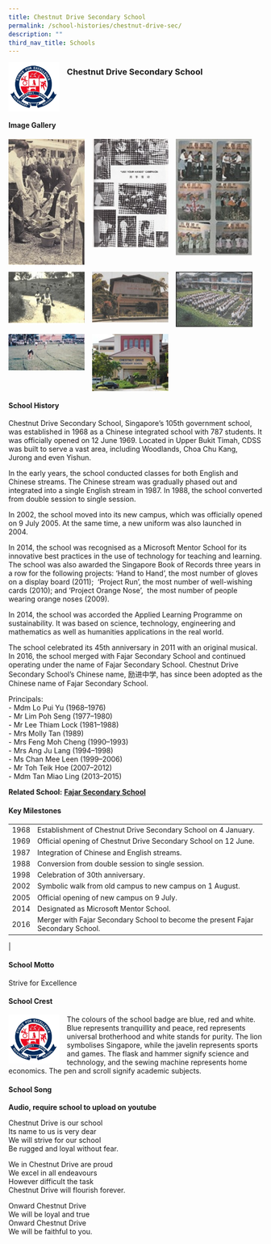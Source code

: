 ```yaml
---
title: Chestnut Drive Secondary School
permalink: /school-histories/chestnut-drive-sec/
description: ""
third_nav_title: Schools
---
```

<img src="/images/chestnutdrivesec1.png" style="width:20%;margin-right:15px;" align = "left">

### **Chestnut Drive Secondary School**

<br clear="left">

#### **Image Gallery**

<p><a href="https://d1yxymztqoj7qn.amplifyapp.com/images/chestnutdrivesec2.jpg">  
<img src="/images/chestnutdrivesec2.jpg" style="width:30%;margin-right:15px;" align = "left">
</a></p>

<p><a href="https://d1yxymztqoj7qn.amplifyapp.com/images/chestnutdrivesec3.jpg">  
<img src="/images/chestnutdrivesec3.jpg" style="width:30%;margin-right:15px;" align = "left">
</a></p>

<p><a href="https://d1yxymztqoj7qn.amplifyapp.com/images/chestnutdrivesec4.jpg">  
<img src="/images/chestnutdrivesec4.jpg" style="width:30%;margin-right:15px;" align = "left">
</a></p>

<br clear="left">

<p><a href="https://d1yxymztqoj7qn.amplifyapp.com/images/chestnutdrivesec5.jpg">  
<img src="/images/chestnutdrivesec5.jpg" style="width:30%;margin-right:15px;" align = "left">
</a></p>

<p><a href="https://d1yxymztqoj7qn.amplifyapp.com/images/chestnutdrivesec6.jpg">  
<img src="/images/chestnutdrivesec6.jpg" style="width:30%;margin-right:15px;" align = "left">
</a></p>

<p><a href="https://d1yxymztqoj7qn.amplifyapp.com/images/chestnutdrivesec7.jpg">  
<img src="/images/chestnutdrivesec7.jpg" style="width:30%;margin-right:15px;" align = "left">
</a></p>

<br clear="left">

<p><a href="https://d1yxymztqoj7qn.amplifyapp.com/images/chestnutdrivesec8.jpg">  
<img src="/images/chestnutdrivesec8.jpg" style="width:30%;margin-right:15px;" align = "left">
</a></p>

<p><a href="https://d1yxymztqoj7qn.amplifyapp.com/images/chestnutdrivesec9.jpg">  
<img src="/images/chestnutdrivesec9.jpg" style="width:30%;margin-right:15px;" align = "left">
</a></p>

<br clear="left">

#### **School History**
Chestnut Drive Secondary School, Singapore’s 105th government school, was established in 1968 as a Chinese integrated school with 787 students. It was officially opened on 12 June 1969. Located in Upper Bukit Timah, CDSS was built to serve a vast area, including Woodlands, Choa Chu Kang, Jurong and even Yishun.

In the early years, the school conducted classes for both English and Chinese streams. The Chinese stream was gradually phased out and integrated into a single English stream in 1987. In 1988, the school converted from double session to single session.

In 2002, the school moved into its new campus, which was officially opened on 9 July 2005. At the same time, a new uniform was also launched in 2004.

In 2014, the school was recognised as a Microsoft Mentor School for its innovative best practices in the use of technology for teaching and learning. The school was also awarded the Singapore Book of Records three years in a row for the following projects: ‘Hand to Hand’, the most number of gloves on a display board (2011);  ‘Project Run’, the most number of well-wishing cards (2010); and ‘Project Orange Nose’,  the most number of people wearing orange noses (2009).

In 2014, the school was accorded the Applied Learning Programme on sustainability. It was based on science, technology, engineering and mathematics as well as humanities applications in the real world. 

The school celebrated its 45th anniversary in 2011 with an original musical. In 2016, the school merged with Fajar Secondary School and continued operating under the name of Fajar Secondary School. Chestnut Drive Secondary School’s Chinese name, 励进中学, has since been adopted as the Chinese name of Fajar Secondary School.

Principals:<br>
\- Mdm Lo Pui Yu (1968–1976)<br>
\- Mr Lim Poh Seng (1977–1980)<br>
\- Mr Lee Thiam Lock (1981–1988)<br>
\- Mrs Molly Tan (1989)<br>
\- Mrs Feng Moh Cheng (1990–1993)<br>
\- Mrs Ang Ju Lang (1994–1998)<br>
\- Ms Chan Mee Leen (1999–2006)<br>
\- Mr Toh Teik Hoe (2007–2012)<br>
\- Mdm Tan Miao Ling (2013–2015)

**Related School:** **[Fajar Secondary School](https://d1yxymztqoj7qn.amplifyapp.com/school-histories/fajar-sec/)**

#### **Key Milestones**

|  |  |
|:---:|---|
| 1968 | Establishment of Chestnut Drive Secondary School on 4 January. |
| 1969 | Official opening of Chestnut Drive Secondary School on 12 June. |
| 1987 | Integration of Chinese and English streams. |
| 1988 | Conversion from double session to single session. |
| 1998 | Celebration of 30th anniversary. |
| 2002 | Symbolic walk from old campus to new campus on 1 August. |
| 2005 | Official opening of new campus on 9 July. |
| 2014 | Designated as Microsoft Mentor School. |
| 2016 | Merger with Fajar Secondary School to become the present Fajar Secondary School. |
|

#### **School Motto**
Strive for Excellence

#### **School Crest**
<img src="/images/chestnutdrivesec1.png" style="width:20%;margin-right:15px;" align = "left">

The colours of the school badge are blue, red and white. Blue represents tranquillity and peace, red represents universal brotherhood and white stands for purity. The lion symbolises Singapore, while the javelin represents sports and games. The flask and hammer signify science and technology, and the sewing machine represents home economics. The pen and scroll signify academic subjects.

#### **School Song**
**Audio, require school to upload on youtube**

Chestnut Drive is our school<br>
Its name to us is very dear<br>
We will strive for our school<br>
Be rugged and loyal without fear.

We in Chestnut Drive are proud<br>
We excel in all endeavours<br>
However difficult the task<br>
Chestnut Drive will flourish forever.

Onward Chestnut Drive<br>
We will be loyal and true<br>
Onward Chestnut Drive<br>
We will be faithful to you.